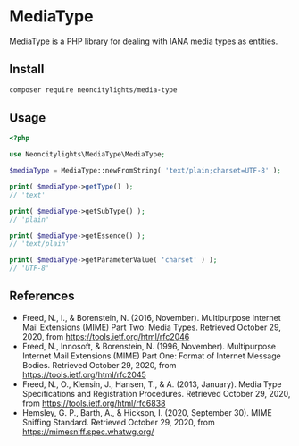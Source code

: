 # MediaType
MediaType is a PHP library for dealing with IANA media types as entities.

## Install
```bash
composer require neoncitylights/media-type
```

## Usage
```php
<?php

use Neoncitylights\MediaType\MediaType;

$mediaType = MediaType::newFromString( 'text/plain;charset=UTF-8' );

print( $mediaType->getType() );
// 'text'

print( $mediaType->getSubType() );
// 'plain'

print( $mediaType->getEssence() );
// 'text/plain'

print( $mediaType->getParameterValue( 'charset' ) );
// 'UTF-8'
```

## References
* Freed, N., I., &amp; Borenstein, N. (2016, November). Multipurpose Internet Mail Extensions (MIME) Part Two: Media Types. Retrieved October 29, 2020, from https://tools.ietf.org/html/rfc2046
* Freed, N., Innosoft, &amp; Borenstein, N. (1996, November). Multipurpose Internet Mail Extensions (MIME) Part One: Format of Internet Message Bodies. Retrieved October 29, 2020, from https://tools.ietf.org/html/rfc2045
* Freed, N., O., Klensin, J., Hansen, T., &amp; A. (2013, January). Media Type Specifications and Registration Procedures. Retrieved October 29, 2020, from https://tools.ietf.org/html/rfc6838
* Hemsley, G. P., Barth, A., &amp; Hickson, I. (2020, September 30). MIME Sniffing Standard. Retrieved October 29, 2020, from https://mimesniff.spec.whatwg.org/
